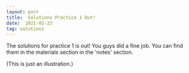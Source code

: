 ```yaml
---
layout: post
title:  Solutions Practice 1 Out!
date:  2021-02-23
tag: solutions
---
```


The solutions for practice 1 is out! You guys did a fine job. You can find them in the materials section in the 'notes' section.


(This is just an illustration.)
